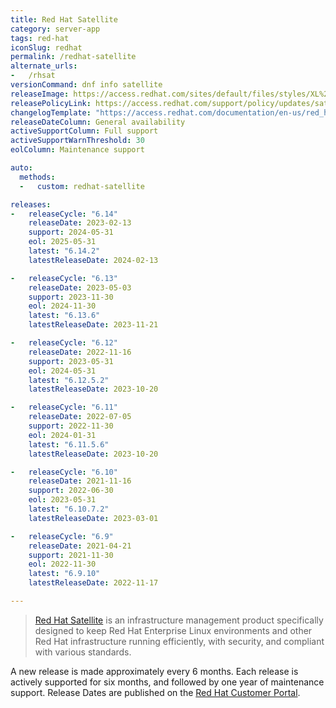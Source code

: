 ```yaml
---
title: Red Hat Satellite
category: server-app
tags: red-hat
iconSlug: redhat
permalink: /redhat-satellite
alternate_urls:
-   /rhsat
versionCommand: dnf info satellite
releaseImage: https://access.redhat.com/sites/default/files/styles/XL%20-%20Extra%20Large/public/images/satellite_n-2_lifecycle_latest_v2.png
releasePolicyLink: https://access.redhat.com/support/policy/updates/satellite
changelogTemplate: "https://access.redhat.com/documentation/en-us/red_hat_satellite/__RELEASE_CYCLE__/html/release_notes/index"
releaseDateColumn: General availability
activeSupportColumn: Full support
activeSupportWarnThreshold: 30
eolColumn: Maintenance support

auto:
  methods:
  -   custom: redhat-satellite

releases:
-   releaseCycle: "6.14"
    releaseDate: 2023-02-13
    support: 2024-05-31
    eol: 2025-05-31
    latest: "6.14.2"
    latestReleaseDate: 2024-02-13

-   releaseCycle: "6.13"
    releaseDate: 2023-05-03
    support: 2023-11-30
    eol: 2024-11-30
    latest: "6.13.6"
    latestReleaseDate: 2023-11-21

-   releaseCycle: "6.12"
    releaseDate: 2022-11-16
    support: 2023-05-31
    eol: 2024-05-31
    latest: "6.12.5.2"
    latestReleaseDate: 2023-10-20

-   releaseCycle: "6.11"
    releaseDate: 2022-07-05
    support: 2022-11-30
    eol: 2024-01-31
    latest: "6.11.5.6"
    latestReleaseDate: 2023-10-20

-   releaseCycle: "6.10"
    releaseDate: 2021-11-16
    support: 2022-06-30
    eol: 2023-05-31
    latest: "6.10.7.2"
    latestReleaseDate: 2023-03-01

-   releaseCycle: "6.9"
    releaseDate: 2021-04-21
    support: 2021-11-30
    eol: 2022-11-30
    latest: "6.9.10"
    latestReleaseDate: 2022-11-17

---
```


> [Red Hat Satellite](https://www.redhat.com/technologies/management/satellite) is an infrastructure
> management product specifically designed to keep Red Hat Enterprise Linux environments and other
> Red Hat infrastructure running efficiently, with security, and compliant with various standards.

A new release is made approximately every 6 months. Each release is actively supported for six
months,  and followed by one year of maintenance support. Release Dates are published on the
[Red Hat Customer Portal](https://access.redhat.com/articles/1365633).
